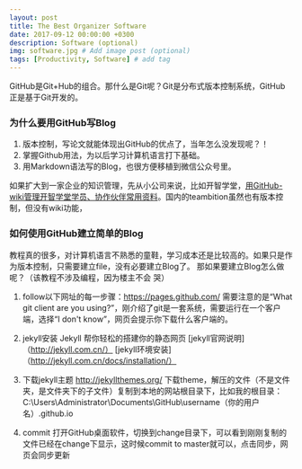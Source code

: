 ```yaml
---
layout: post
title: The Best Organizer Software
date: 2017-09-12 00:00:00 +0300
description: Software (optional)
img: software.jpg # Add image post (optional)
tags: [Productivity, Software] # add tag
---
```


GitHub是Git+Hub的组合。那什么是Git呢？Git是分布式版本控制系统，GitHub正是基于Git开发的。

### 为什么要用GitHub写Blog
1. 版本控制，写论文就能体现出GitHub的优点了，当年怎么没发现呢？！
1. 掌握Github用法，为以后学习计算机语言打下基础。
1. 用Markdown语法写的Blog，也很方便移植到微信公众号里。

如果扩大到一家企业的知识管理，先从小公司来说，比如开智学堂，[用GitHub-wiki管理开智学堂学员、协作伙伴常用资料](https://github.com/OpenMindClub/Share/wiki)。国内的teambition虽然也有版本控制，但没有wiki功能，

### 如何使用GitHub建立简单的Blog

教程真的很多，对计算机语言不熟悉的童鞋，学习成本还是比较高的。如果只是作为版本控制，只需要建立file，没有必要建立Blog了。
那如果要建立Blog怎么做呢？（该教程不涉及编程，因为楼主不会 哭）

1. follow以下网址的每一步骤：https://pages.github.com/
   需要注意的是“What git client are you using?”，刚介绍了git是一套系统，需要运行在一个客户端，选择“I don't know”，网页会提示你下载什么客户端的。

1. jekyll安装
Jekyll 帮你轻松的搭建你的静态网页
[jekyll官网说明]（http://jekyll.com.cn/）
[jekyll环境安装]（http://jekyll.com.cn/docs/installation/）

1. 下载jekyll主题
http://jekyllthemes.org/
下载theme，解压的文件（不是文件夹，是文件夹下的子文件）复制到本地的网站根目录下，比如我的根目录：
C:\Users\Administrator\Documents\GitHub\username（你的用户名）.github.io

1. commit
打开GitHub桌面软件，切换到change目录下，可以看到刚刚复制的文件已经在change下显示，这时候commit to master就可以，点击同步，网页会同步更新

